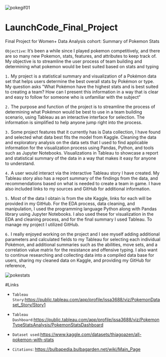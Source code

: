 ![pokegif01](https://user-images.githubusercontent.com/112837360/223698412-8d708bd0-3758-4046-8168-40b3bc9bc20c.gif)
# LaunchCode_Final_Project
Final Project for Women+ Data Analysis cohort: Summary of Pokemon Stats


`Objective`: It’s been a while since I played pokemon competitively, and there are so many new Pokemon, stats, features, and attributes to keep track of. My objective is to streamline the user process of team building and determining what pokemon would be best suited based on stats and typing

`1.` My project is a statistical summary and visualization of a Pokémon data set that helps users determine the best overall stats by Pokémon or type. My question asks "What Pokémon have the highest stats and is best suited to creating a team? How can I present this information in a way that is clear and easy to follow for someone who is unfamiliar with the subject"

`2.` The purpose and function of the project is to streamline the process of determining what Pokémon would be best to use in a team building scenario, using Tableau as an interactive interface for selection. The information is simplified to help anyone jump right into the process. 

`3.` Some project features that it currently has is Data collection, I have found and selected what data best fits the model from Kaggle. Cleaning the data and exploratory analysis on the data sets that I used to find applicable information for the visualization process using Pandas, Python, and tools such as Jupyter Notebooks. Visualizations in Tableau to showcase a report and statistical summary of the data in a way that makes it easy for anyone to understand. 

`4.` A user would interact via the interactive Tableau story I have created. My Tableau story also has a report summary of the findings from the data, and recommendations based on what is needed to create a team in game. I have also included links to my sources and GitHub for additional information. 

`5.` Most of the data I obtain is from the site Kaggle, links for each will be provided in my GitHub. For the EDA process, data cleaning, and manipulation, I used the programming language Python along with Pandas library using Jupyter Notebooks. I also used these for visualization in the EDA and cleaning process, and for the final summary I used Tableau. To manage my project I utilized GitHub.

`6.` I really enjoyed working on the project and I see myself adding additional parameters and calculated fields to my Tableau for selecting each individual Pokémon, and additional summaries such as the abilities, move sets, and a correlation value matrix for the resistance and offensive typing. I also want to continue researching and collecting data into a compiled data base for users, sharing my cleaned data on Kaggle, and providing my GitHub for reference,







![pokestats](https://user-images.githubusercontent.com/112837360/223697565-aeaefaff-2269-4c26-bc52-ab36ad389501.gif)


#Links

* `Tableau Story`:https://public.tableau.com/app/profile/issa3688/viz/PokemonDataset_Story/Story1

* `Tableau Dashboard`:https://public.tableau.com/app/profile/issa3688/viz/PokemonTypeStatsAnalysis/PokemonStatsDashboard

* `Dataset used`:https://www.kaggle.com/datasets/thiagoazen/all-pokemon-with-stats

* `Citations`: https://bulbapedia.bulbagarden.net/wiki/Main_Page


